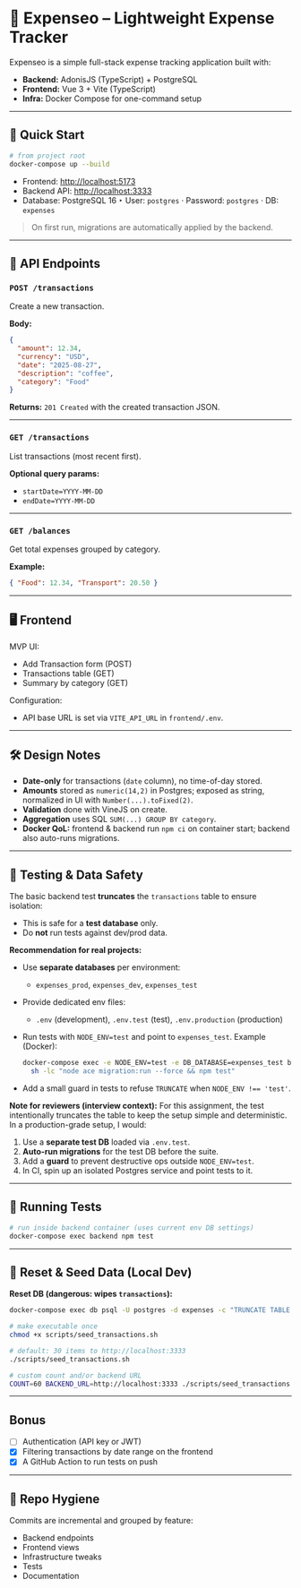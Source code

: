 # 📒 Expenseo – Lightweight Expense Tracker

Expenseo is a simple full-stack expense tracking application built with:

- **Backend:** AdonisJS (TypeScript) + PostgreSQL  
- **Frontend:** Vue 3 + Vite (TypeScript)  
- **Infra:** Docker Compose for one-command setup

---

## 🚀 Quick Start

```bash
# from project root
docker-compose up --build
````

* Frontend: [http://localhost:5173](http://localhost:5173)
* Backend API: [http://localhost:3333](http://localhost:3333)
* Database: PostgreSQL 16
  ‣ User: `postgres` · Password: `postgres` · DB: `expenses`

> On first run, migrations are automatically applied by the backend.

---

## 📡 API Endpoints

### `POST /transactions`

Create a new transaction.

**Body:**

```json
{
  "amount": 12.34,
  "currency": "USD",
  "date": "2025-08-27",
  "description": "coffee",
  "category": "Food"
}
```

**Returns:** `201 Created` with the created transaction JSON.

---

### `GET /transactions`

List transactions (most recent first).

**Optional query params:**

* `startDate=YYYY-MM-DD`
* `endDate=YYYY-MM-DD`

---

### `GET /balances`

Get total expenses grouped by category.

**Example:**

```json
{ "Food": 12.34, "Transport": 20.50 }
```

---

## 🖥️ Frontend

MVP UI:

* Add Transaction form (POST)
* Transactions table (GET)
* Summary by category (GET)

Configuration:

* API base URL is set via `VITE_API_URL` in `frontend/.env`.

---

## 🛠️ Design Notes

* **Date-only** for transactions (`date` column), no time-of-day stored.
* **Amounts** stored as `numeric(14,2)` in Postgres; exposed as string, normalized in UI with `Number(...).toFixed(2)`.
* **Validation** done with VineJS on create.
* **Aggregation** uses SQL `SUM(...) GROUP BY category`.
* **Docker QoL:** frontend & backend run `npm ci` on container start; backend also auto-runs migrations.

---

## 🧪 Testing & Data Safety

The basic backend test **truncates** the `transactions` table to ensure isolation:

* This is safe for a **test database** only.
* Do **not** run tests against dev/prod data.

**Recommendation for real projects:**

* Use **separate databases** per environment:

  * `expenses_prod`, `expenses_dev`, `expenses_test`
* Provide dedicated env files:

  * `.env` (development), `.env.test` (test), `.env.production` (production)
* Run tests with `NODE_ENV=test` and point to `expenses_test`.
  Example (Docker):

  ```bash
  docker-compose exec -e NODE_ENV=test -e DB_DATABASE=expenses_test backend \\
    sh -lc "node ace migration:run --force && npm test"
  ```
* Add a small guard in tests to refuse `TRUNCATE` when `NODE_ENV !== 'test'`.

**Note for reviewers (interview context):**
For this assignment, the test intentionally truncates the table to keep the setup simple and deterministic. In a production-grade setup, I would:

1. Use a **separate test DB** loaded via `.env.test`.
2. **Auto-run migrations** for the test DB before the suite.
3. Add a **guard** to prevent destructive ops outside `NODE_ENV=test`.
4. In CI, spin up an isolated Postgres service and point tests to it.

---

## 🧪 Running Tests

```bash
# run inside backend container (uses current env DB settings)
docker-compose exec backend npm test
```

---

## 🔄 Reset & Seed Data (Local Dev)

**Reset DB (dangerous: wipes `transactions`):**
```bash
docker-compose exec db psql -U postgres -d expenses -c "TRUNCATE TABLE transactions RESTART IDENTITY CASCADE;"

# make executable once
chmod +x scripts/seed_transactions.sh

# default: 30 items to http://localhost:3333
./scripts/seed_transactions.sh

# custom count and/or backend URL
COUNT=60 BACKEND_URL=http://localhost:3333 ./scripts/seed_transactions.sh
```

---

## Bonus

- [ ] Authentication (API key or JWT)
- [x] Filtering transactions by date range on the frontend
- [x] A GitHub Action to run tests on push

---

## 📂 Repo Hygiene

Commits are incremental and grouped by feature:

* Backend endpoints
* Frontend views
* Infrastructure tweaks
* Tests
* Documentation
